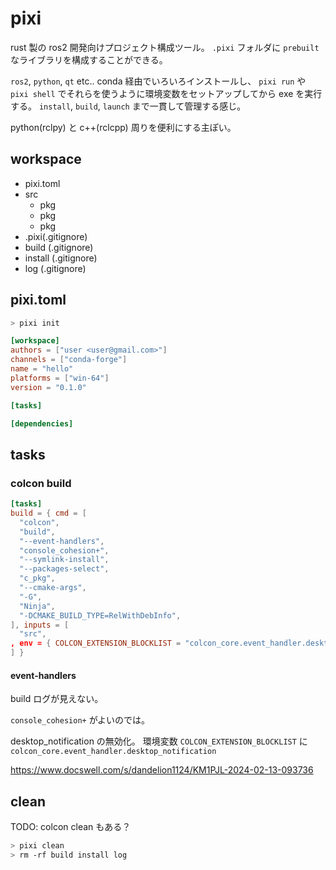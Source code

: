 # pixi

rust 製の ros2 開発向けプロジェクト構成ツール。
`.pixi` フォルダに `prebuilt` なライブラリを構成することができる。

`ros2`, `python`, `qt` etc.. conda 経由でいろいろインストールし、
`pixi run` や `pixi shell` でそれらを使うように環境変数をセットアップしてから exe を実行する。
`install`, `build`, `launch` まで一貫して管理する感じ。

python(rclpy) と c++(rclcpp) 周りを便利にする主ぽい。

## workspace

- pixi.toml
- src
  - pkg
  - pkg
  - pkg
- .pixi(.gitignore)
- build (.gitignore)
- install (.gitignore)
- log (.gitignore)

## pixi.toml

```sh
> pixi init
```

```toml title="pixi.toml"
[workspace]
authors = ["user <user@gmail.com>"]
channels = ["conda-forge"]
name = "hello"
platforms = ["win-64"]
version = "0.1.0"

[tasks]

[dependencies]
```

## tasks

### colcon build

```toml title="task: colcon build 例"
[tasks]
build = { cmd = [
  "colcon",
  "build",
  "--event-handlers",
  "console_cohesion+",
  "--symlink-install",
  "--packages-select",
  "c_pkg",
  "--cmake-args",
  "-G",
  "Ninja",
  "-DCMAKE_BUILD_TYPE=RelWithDebInfo",
], inputs = [
  "src",
, env = { COLCON_EXTENSION_BLOCKLIST = "colcon_core.event_handler.desktop_notification" } }
] }
```

#### event-handlers

build ログが見えない。

`console_cohesion+` がよいのでは。

desktop_notification の無効化。
環境変数 `COLCON_EXTENSION_BLOCKLIST` に `colcon_core.event_handler.desktop_notification`

https://www.docswell.com/s/dandelion1124/KM1PJL-2024-02-13-093736

## clean

TODO: colcon clean もある？

```sh
> pixi clean
> rm -rf build install log
```
